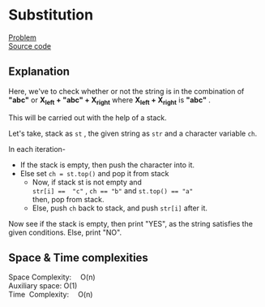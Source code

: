 
# Substitution
[Problem](https://github.com/dscnsec/DSC-NSEC-Algorithms/blob/master/4.%20Stack/substitution/substitution.md)   
[Source code](https://github.com/dscnsec/DSC-NSEC-Algorithms/blob/master/4.%20Stack/substitution/%5BCPP%5Dsubstitution_csubhradipta.cpp)    
## Explanation
Here, we've to check whether or not the string is in the combination of **"abc"** or **X<sub>left</sub> + "abc" + X<sub>right</sub>** where **X<sub>left</sub> + X<sub>right</sub>** is **"abc"** .

This will be carried out with the help of a stack.  

Let's take, stack as ``st`` , the given string as ``str`` and a character variable ``ch``.

In each iteration-  
- If the stack is empty, then push the character into it.
- Else set ``ch = st.top()`` and pop it from stack 
	- Now, if stack st is not empty and  
			``str[i] ==  "c"`` ,  ``ch == "b"`` and ``st.top() == "a"``  
			then, pop from stack.
	- Else, push ``ch`` back to stack, and push ``str[i]`` after it.

Now see if the stack is empty, then print "YES", as the string satisfies the given conditions. Else, print "NO".


## Space & Time complexities
Space Complexity: &emsp;O(n)  
Auxiliary space: O(1)  
Time &nbsp;Complexity: &emsp;O(n)

